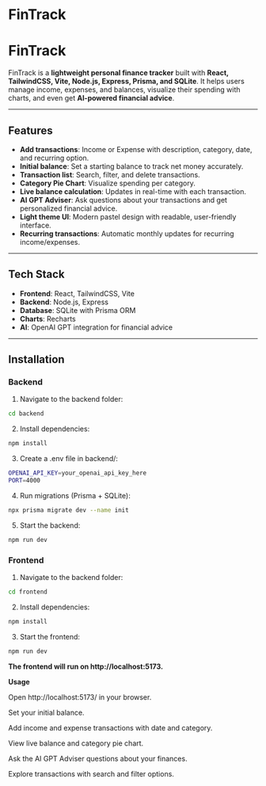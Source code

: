 # FinTrack
# FinTrack

FinTrack is a **lightweight personal finance tracker** built with **React, TailwindCSS, Vite, Node.js, Express, Prisma, and SQLite**. It helps users manage income, expenses, and balances, visualize their spending with charts, and even get **AI-powered financial advice**.

---

## **Features**

- **Add transactions**: Income or Expense with description, category, date, and recurring option.
- **Initial balance**: Set a starting balance to track net money accurately.
- **Transaction list**: Search, filter, and delete transactions.
- **Category Pie Chart**: Visualize spending per category.
- **Live balance calculation**: Updates in real-time with each transaction.
- **AI GPT Adviser**: Ask questions about your transactions and get personalized financial advice.
- **Light theme UI**: Modern pastel design with readable, user-friendly interface.
- **Recurring transactions**: Automatic monthly updates for recurring income/expenses.

---

## **Tech Stack**

- **Frontend**: React, TailwindCSS, Vite
- **Backend**: Node.js, Express
- **Database**: SQLite with Prisma ORM
- **Charts**: Recharts
- **AI**: OpenAI GPT integration for financial advice

---

## **Installation**

### **Backend**

1. Navigate to the backend folder:
```bash
cd backend
```
2. Install dependencies:
```bash
npm install
```
3. Create a .env file in backend/:
```bash
OPENAI_API_KEY=your_openai_api_key_here
PORT=4000
```
4. Run migrations (Prisma + SQLite):
```bash
npx prisma migrate dev --name init
```
5. Start the backend:
```bash
npm run dev
```
### **Frontend**

1. Navigate to the backend folder:
```bash
cd frontend
```
2. Install dependencies:
```bash
npm install
```
3. Start the frontend:
```bash
npm run dev
```

**The frontend will run on http://localhost:5173.**


**Usage**

Open http://localhost:5173/ in your browser.

Set your initial balance.

Add income and expense transactions with date and category.

View live balance and category pie chart.

Ask the AI GPT Adviser questions about your finances.

Explore transactions with search and filter options.



